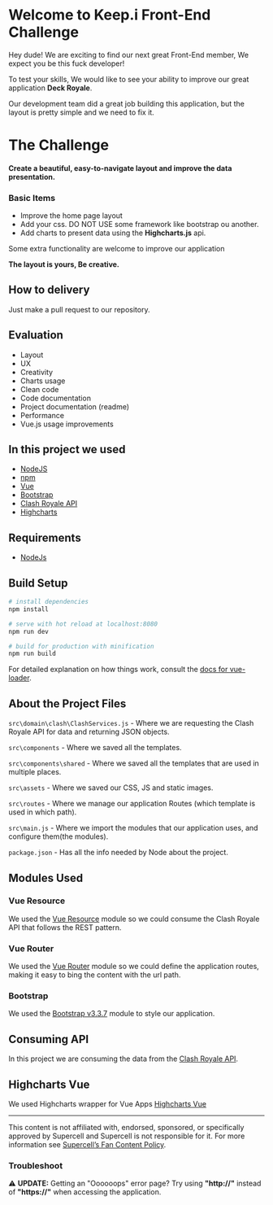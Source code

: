 # Welcome to Keep.i Front-End Challenge
Hey dude!
We are exciting to find our next great Front-End member, We expect you be this fuck developer!

To test your skills, We would like to see your ability to improve our great application **Deck Royale**.

Our development team did a great job building this application, but the layout is pretty simple and we need to fix it.

# The Challenge
#### Create a beautiful, easy-to-navigate layout and improve the data presentation.

### Basic Items
* Improve the home page layout
* Add your css. DO NOT USE some framework like bootstrap ou another. 
* Add charts to present data using the **Highcharts.js** api.

Some extra functionality are welcome to improve our application

**The layout is yours, Be creative.**

## How to delivery
Just make a pull request to our repository.

## Evaluation

* Layout
* UX
* Creativity
* Charts usage
* Clean code
* Code documentation
* Project documentation (readme)
* Performance
* Vue.js usage improvements


## In this project we used
* [NodeJS](https://nodejs.org/en/)
* [npm](https://www.npmjs.com/)
* [Vue](https://vuejs.org/)
* [Bootstrap](https://getbootstrap.com/docs/3.3/)
* [Clash Royale API](https://github.com/martincarrera/clash-royale-api)
* [Highcharts](https://github.com/highcharts/highcharts)

## Requirements

* [NodeJs](https://nodejs.org/en/)

## Build Setup

``` bash
# install dependencies
npm install

# serve with hot reload at localhost:8080
npm run dev

# build for production with minification
npm run build
```

For detailed explanation on how things work, consult the [docs for vue-loader](http://vuejs.github.io/vue-loader).

## About the Project Files
`src\domain\clash\ClashServices.js` - Where we are requesting the Clash Royale API for data and returning JSON objects.

`src\components` - Where we saved all the templates.

`src\components\shared` - Where we saved all the templates that are used in multiple places.

`src\assets` - Where we saved our CSS, JS and static images.

`src\routes` - Where we manage our application Routes (which template is used in which path).

`src\main.js` - Where we import the modules that our application uses, and configure them(the modules).

`package.json` - Has all the info needed by Node about the project.


## Modules Used
### Vue Resource
We used the [Vue Resource](https://www.npmjs.com/package/vue-resource) module so we could consume the Clash Royale API that follows the REST pattern.

### Vue Router
We used the [Vue Router](https://www.npmjs.com/package/vue-router) module so we could define the application routes, making it easy to bing the content with the url path.

### Bootstrap
We used the [Bootstrap v3.3.7](https://www.npmjs.com/package/bootstrap) module to style our application.

## Consuming API
In this project we are consuming the data from the [Clash Royale API](https://github.com/martincarrera/clash-royale-api).

## Highcharts Vue
We used Highcharts wrapper for Vue Apps [Highcharts Vue](https://github.com/highcharts/highcharts-vue)

----------
This content is not affiliated with, endorsed, sponsored, or specifically approved by Supercell and Supercell is not responsible for it. For more information see [Supercell’s Fan Content Policy](http://www.supercell.com/fan-content-policy).


### Troubleshoot
:warning: **UPDATE:** Getting an "Oooooops" error page? Try using **"http://"** instead of **"https://"** when accessing the application.
